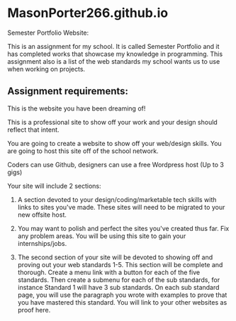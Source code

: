 # MasonPorter266.github.io
Semester Portfolio Website:

This is an assignment for my school. It is called Semester Portfolio and it has completed works that showcase my knowledge in programming.
This assignment also is a list of the web standards my school wants us to use when working on projects.

Assignment requirements:
------------------------
This is the website you have been dreaming of! 

This is a professional site to show off your work and your design should reflect that intent. 

You are going to create a website to show off your web/design skills. You are going to host this site off of the school network. 

Coders can use Github, designers can use a free Wordpress host (Up to 3 gigs)


Your site will include 2 sections: 

1. A section devoted to your design/coding/marketable tech skills with links to sites you've made. These sites will need to be migrated to your new offsite host.

2. You may want to polish and perfect the sites you've created thus far. Fix any problem areas. You will be using this site to gain your internships/jobs. 

3. The second section of your site will be devoted to showing off and proving out your web standards 1-5. This section will be complete and thorough. Create a menu link with a button for each of the five standards. Then create a submenu for each of the sub standards, for instance Standard 1 will have 3 sub standards. On each sub standard page, you will use the paragraph you wrote with examples to prove that you have mastered this standard. You will link to your other websites as proof here. 
